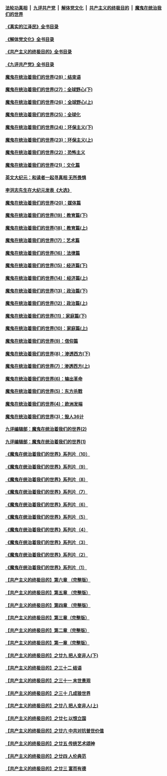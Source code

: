 ####  [法轮功真相](../../../../basic/blob/master/README.md?t=05061201) &nbsp;|&nbsp; [九评共产党](../../../../9ping.md/blob/master/README.md?t=05061201) &nbsp;|&nbsp; [解体党文化](../../../../jtdwh.md/blob/master/README.md?t=05061201)  &nbsp;|&nbsp; [共产主义的终极目的](../../../../gczydzjmd.md/blob/master/README.md?t=05061201) &nbsp;|&nbsp; [魔鬼在统治我们的世界](../../../../mgztzwmdsj.md/blob/master/README.md?t=05061201) 

#### [《真实的江泽民》全书目录](../pages/nsc422/n13721399.md?t=05061201) 

#### [《解体党文化》全书目录](../pages/nsc422/n13721157.md?t=05061201) 

#### [《共产主义的终极目的》全书目录](../pages/nsc422/n13721048.md?t=05061201) 

#### [《九评共产党》全书目录](../pages/nsc422/n13708085.md?t=05061201) 

#### [魔鬼在统治着我们的世界(28)：结束语](../pages/nsc422/n10936246.md?t=05061201) 

#### [魔鬼在统治着我们的世界(27)：全球野心(下)](../pages/nsc422/n10928319.md?t=05061201) 

#### [魔鬼在统治着我们的世界(26)：全球野心(上)](../pages/nsc422/n10900318.md?t=05061201) 

#### [魔鬼在统治着我们的世界(25)：全球化](../pages/nsc422/n10788205.md?t=05061201) 

#### [魔鬼在统治着我们的世界(24)：环保主义(下)](../pages/nsc422/n10695307.md?t=05061201) 

#### [魔鬼在统治着我们的世界(23)：环保主义(上)](../pages/nsc422/n10688613.md?t=05061201) 

#### [魔鬼在统治着我们的世界(22)：恐怖主义](../pages/nsc422/n10614727.md?t=05061201) 

#### [魔鬼在统治着我们的世界(21)：文化篇](../pages/nsc422/n10597706.md?t=05061201) 

#### [英文大纪元：和读者一起寻真相 无所畏惧](../pages/nsc422/n12542027.md?t=05061201) 

#### [李洪志先生在大纪元发表《大选》](../pages/nsc422/n12534746.md?t=05061201) 

#### [魔鬼在统治着我们的世界(20)：媒体篇](../pages/nsc422/n10586579.md?t=05061201) 

#### [魔鬼在统治着我们的世界(19)：教育篇(下)](../pages/nsc422/n10564808.md?t=05061201) 

#### [魔鬼在统治着我们的世界(18)：教育篇(上)](../pages/nsc422/n10526970.md?t=05061201) 

#### [魔鬼在统治着我们的世界(17)：艺术篇](../pages/nsc422/n10499093.md?t=05061201) 

#### [魔鬼在统治着我们的世界(16)：法律篇](../pages/nsc422/n10485969.md?t=05061201) 

#### [魔鬼在统治着我们的世界(15)：经济篇(下)](../pages/nsc422/n10469975.md?t=05061201) 

#### [魔鬼在统治着我们的世界(14)：经济篇(上)](../pages/nsc422/n10457370.md?t=05061201) 

#### [魔鬼在统治着我们的世界(13)：政治篇(下)](../pages/nsc422/n10448270.md?t=05061201) 

#### [魔鬼在统治着我们的世界(12)：政治篇(上)](../pages/nsc422/n10444576.md?t=05061201) 

#### [魔鬼在统治着我们的世界(11)：家庭篇(下)](../pages/nsc422/n10440961.md?t=05061201) 

#### [魔鬼在统治着我们的世界(10)：家庭篇(上)](../pages/nsc422/n10435448.md?t=05061201) 

#### [魔鬼在统治着我们的世界(9)：信仰篇](../pages/nsc422/n10432159.md?t=05061201) 

#### [魔鬼在统治着我们的世界(8)：渗透西方(下)](../pages/nsc422/n10429603.md?t=05061201) 

#### [魔鬼在统治着我们的世界(7)：渗透西方(上)](../pages/nsc422/n10426013.md?t=05061201) 

#### [魔鬼在统治着我们的世界(6)：输出革命](../pages/nsc422/n10421536.md?t=05061201) 

#### [魔鬼在统治着我们的世界(5)：东方杀戮](../pages/nsc422/n10417707.md?t=05061201) 

#### [魔鬼在统治着我们的世界(4)：欧洲发端](../pages/nsc422/n10414890.md?t=05061201) 

#### [魔鬼在统治着我们的世界(3)：毁人36计](../pages/nsc422/n10411583.md?t=05061201) 

#### [九评编辑部：魔鬼在统治着我们的世界(2)](../pages/nsc422/n10410036.md?t=05061201) 

#### [九评编辑部：魔鬼在统治着我们的世界(1)](../pages/nsc422/n10406825.md?t=05061201) 

#### [《魔鬼在统治着我们的世界》系列片（10）](../pages/nsc422/n12292670.md?t=05061201) 

#### [《魔鬼在统治着我们的世界》系列片（9）](../pages/nsc422/n12290859.md?t=05061201) 

#### [《魔鬼在统治着我们的世界》系列片（8）](../pages/nsc422/n12287445.md?t=05061201) 

#### [《魔鬼在统治着我们的世界》系列片（7）](../pages/nsc422/n12283425.md?t=05061201) 

#### [《魔鬼在统治着我们的世界》系列片（6）](../pages/nsc422/n12282314.md?t=05061201) 

#### [《魔鬼在统治着我们的世界》系列片（5）](../pages/nsc422/n12281419.md?t=05061201) 

#### [《魔鬼在统治着我们的世界》系列片（4）](../pages/nsc422/n12274024.md?t=05061201) 

#### [《魔鬼在统治着我们的世界》系列片（3）](../pages/nsc422/n12271322.md?t=05061201) 

#### [《魔鬼在统治着我们的世界》系列片（2）](../pages/nsc422/n12269049.md?t=05061201) 

#### [《魔鬼在统治着我们的世界》系列片（1）](../pages/nsc422/n12267575.md?t=05061201) 

#### [【共产主义的终极目的】第六章 （完整版）](../pages/nsc422/n11428913.md?t=05061201) 

#### [【共产主义的终极目的】第五章 （完整版）](../pages/nsc422/n11428912.md?t=05061201) 

#### [【共产主义的终极目的】第四章 （完整版）](../pages/nsc422/n11428907.md?t=05061201) 

#### [【共产主义的终极目的】第三章（完整版）](../pages/nsc422/n11428848.md?t=05061201) 

#### [【共产主义的终极目的】第二章（完整版）](../pages/nsc422/n11428831.md?t=05061201) 

#### [【共产主义的终极目的】第一章（完整版）](../pages/nsc422/n11417651.md?t=05061201) 

#### [【共产主义的终极目的】之廿九 把人变非人(下)](../pages/nsc422/n11344140.md?t=05061201) 

#### [【共产主义的终极目的】之三十二 结语](../pages/nsc422/n11360535.md?t=05061201) 

#### [【共产主义的终极目的】之三十一 末世景观](../pages/nsc422/n11351129.md?t=05061201) 

#### [【共产主义的终极目的】之三十 几成狼世界](../pages/nsc422/n11348280.md?t=05061201) 

#### [【共产主义的终极目的】之廿八 把人变非人(上)](../pages/nsc422/n11340492.md?t=05061201) 

#### [【共产主义的终极目的】之廿七 以恨立国](../pages/nsc422/n11336944.md?t=05061201) 

#### [【共产主义的终极目的】之廿六 中共对抗普世价值](../pages/nsc422/n11324785.md?t=05061201) 

#### [【共产主义的终极目的】之廿五 传统艺术颂神](../pages/nsc422/n11296396.md?t=05061201) 

#### [【共产主义的终极目的】之廿四 人伦典范](../pages/nsc422/n11296397.md?t=05061201) 

#### [【共产主义的终极目的】之廿三 富而有德](../pages/nsc422/n11283598.md?t=05061201) 

